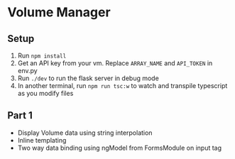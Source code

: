 # Volume Manager

## Setup
1. Run `npm install`
2. Get an API key from your vm. Replace `ARRAY_NAME` and `API_TOKEN` in env.py
3. Run `./dev` to run the flask server in debug mode
4. In another terminal, run `npm run tsc:w` to watch and transpile typescript as you modify files

## Part 1
- Display Volume data using string interpolation
- Inline templating
- Two way data binding using ngModel from FormsModule on input tag